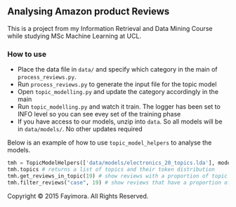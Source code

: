 ## Analysing Amazon product Reviews

This is a project from my Information Retrieval and Data Mining Course while studying MSc Machine Learning at UCL.

### How to use
* Place the data file in `data/` and specify which category in the main of `process_reviews.py`.
* Run `process_reviews.py` to generate the input file for the topic model
* Open `topic_modelling.py` and update the category accordingly in the main
* Run `topic_modelling.py` and watch it train. The logger has been set to INFO level so you can see evey set of the training phase
* If you have access to our models, unzip into `data`. So all models will be in `data/models/`. No other updates required


Below is an example of how to use `topic_model_helpers` to analyse the models.
```python
tmh = TopicModelHelpers(['data/models/electronics_20_topics.lda'], model=lda) # load the 20 topics model
tmh.topics # returns a list of topics and their token distribution
tmh.get_reviews_in_topic(19) # show reviews with a proportion of topic 19
tmh.filter_reviews("case", 19) # show reviews that have a proportion of topic 19 and have token case in them
```

Copyright © 2015 Fayimora. All Rights Reserved.
